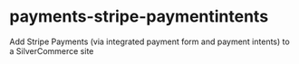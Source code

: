 # payments-stripe-paymentintents
Add Stripe Payments (via integrated payment form and payment intents) to a SilverCommerce site
